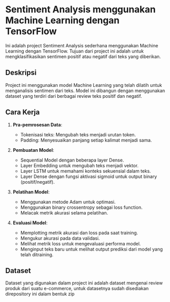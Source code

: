 # Sentiment Analysis menggunakan Machine Learning dengan TensorFlow

Ini adalah project Sentiment Analysis sederhana menggunakan Machine Learning dengan TensorFlow. Tujuan dari project ini adalah untuk mengklasifikasikan sentimen positif atau negatif dari teks yang diberikan.

## Deskripsi

Project ini menggunakan model Machine Learning yang telah dilatih untuk menganalisis sentimen dari teks. Model ini dibangun dengan menggunakan dataset yang terdiri dari berbagai review teks positif dan negatif.

## Cara Kerja

1. **Pra-pemrosesan Data**:
    - Tokenisasi teks: Mengubah teks menjadi urutan token.
    - Padding: Menyesuaikan panjang setiap kalimat menjadi sama.

2. **Pembuatan Model**:
    - Sequential Model dengan beberapa layer Dense.
    - Layer Embedding untuk mengubah teks menjadi vektor.
    - Layer LSTM untuk memahami konteks sekuensial dalam teks.
    - Layer Dense dengan fungsi aktivasi sigmoid untuk output binary (positif/negatif).

3. **Pelatihan Model**:
    - Menggunakan metode Adam untuk optimasi.
    - Menggunakan binary crossentropy sebagai loss function.
    - Melacak metrik akurasi selama pelatihan.

4. **Evaluasi Model**:
    - Memplotting metrik akurasi dan loss pada saat training.
    - Mengukur akurasi pada data validasi.
    - Melihat metrik loss untuk mengevaluasi performa model.
    - Menginput teks baru untuk melihat output prediksi dari model yang telah ditraining.

## Dataset

Dataset yang digunakan dalam project ini adalah dataset mengenai review produk dari suatu e-commerce, untuk datasetnya sudah disediakan direpository ini dalam bentuk zip
